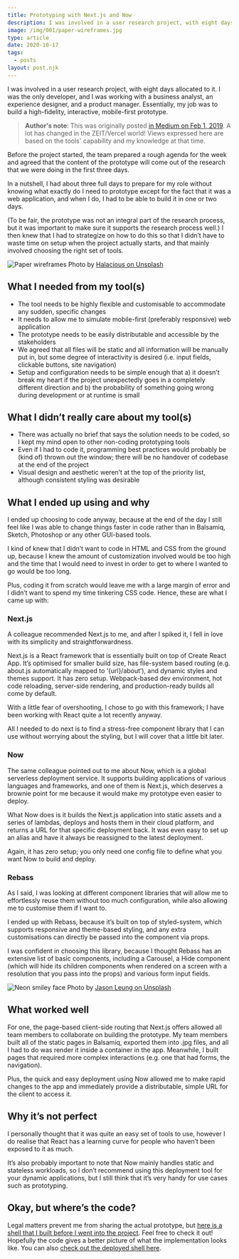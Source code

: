 ```yaml
---
title: Prototyping with Next.js and Now
description: I was involved in a user research project, with eight days allocated to it. Essentially, my job was to build a high-fidelity, interactive, mobile-first prototype.
image: /img/001/paper-wireframes.jpg
type: article
date: 2020-10-17
tags:
  - posts
layout: post.njk
---
```

I was involved in a user research project, with eight days allocated to it. I was the only developer, and I was working with a business analyst, an experience designer, and a product manager. Essentially, my job was to build a high-fidelity, interactive, mobile-first prototype.

> **Author's note**: This was originally posted [in Medium on Feb 1, 2019](https://medium.com/@safiranugroho/i-prototyped-using-next-js-and-now-3fcb92b87dd0). A lot has changed in the ZEIT/Vercel world! Views expressed here are based on the tools' capability and my knowledge at that time.

Before the project started, the team prepared a rough agenda for the week and agreed that the content of the prototype will come out of the research that we were doing in the first three days.

In a nutshell, I had about three full days to prepare for my role without knowing what exactly do I need to prototype except for the fact that it was a web application, and when I do, I had to be able to build it in one or two days.

(To be fair, the prototype was not an integral part of the research process, but it was important to make sure it supports the research process well.)
I then knew that I had to strategize on how to do this so that I didn’t have to waste time on setup when the project actually starts, and that mainly involved choosing the right set of tools.

<img alt="Paper wireframes" src="/img/001/paper-wireframes.jpg" srcSet="/img/001/paper-wireframes@1x.jpg 320w, /img/001/paper-wireframes@2x.jpg 480w, /img/001/paper-wireframes@3x.jpg 768w, /img/001/paper-wireframes@4x.jpg 1024w, /img/001/paper-wireframes.jpg 1920w" />
<span class="h6">Photo by <a href="https://unsplash.com/photos/tZc3vjPCk-Q">Halacious on Unsplash</a></span>

## What I needed from my tool(s)

- The tool needs to be highly flexible and customisable to accommodate any sudden, specific changes
- It needs to allow me to simulate mobile-first (preferably responsive) web application
- The prototype needs to be easily distributable and accessible by the stakeholders
- We agreed that all files will be static and all information will be manually put in, but some degree of interactivity is desired (i.e. input fields, clickable buttons, site navigation)
- Setup and configuration needs to be simple enough that a) it doesn’t break my heart if the project unexpectedly goes in a completely different direction and b) the probability of something going wrong during development or at runtime is small

## What I didn’t really care about my tool(s)

- There was actually no brief that says the solution needs to be coded, so I kept my mind open to other non-coding prototyping tools
- Even if I had to code it, programming best practices would probably be (kind of) thrown out the window; there will be no handover of codebase at the end of the project
- Visual design and aesthetic weren’t at the top of the priority list, although consistent styling was desirable

## What I ended up using and why

I ended up choosing to code anyway, because at the end of the day I still feel like I was able to change things faster in code rather than in Balsamiq, Sketch, Photoshop or any other GUI-based tools.

I kind of knew that I didn’t want to code in HTML and CSS from the ground up, because I knew the amount of customization involved would be too high and the time that I would need to invest in order to get to where I wanted to go would be too long.

Plus, coding it from scratch would leave me with a large margin of error and I didn’t want to spend my time tinkering CSS code.
Hence, these are what I came up with:

### Next.js

A colleague recommended Next.js to me, and after I spiked it, I fell in love with its simplicity and straightforwardness.

Next.js is a React framework that is essentially built on top of Create React App. It’s optimised for smaller build size, has file-system based routing (e.g. about.js automatically mapped to ‘{url}/about’), and dynamic styles and themes support. It has zero setup. Webpack-based dev environment, hot code reloading, server-side rendering, and production-ready builds all come by default.

With a little fear of overshooting, I chose to go with this framework; I have been working with React quite a lot recently anyway.

All I needed to do next is to find a stress-free component library that I can use without worrying about the styling, but I will cover that a little bit later.

### Now

The same colleague pointed out to me about Now, which is a global serverless deployment service. It supports building applications of various languages and frameworks, and one of them is Next.js, which deserves a brownie point for me because it would make my prototype even easier to deploy.

What Now does is it builds the Next.js application into static assets and a series of lambdas, deploys and hosts them in their cloud platform, and returns a URL for that specific deployment back. It was even easy to set up an alias and have it always be reassigned to the latest deployment.

Again, it has zero setup; you only need one config file to define what you want Now to build and deploy.

### Rebass

As I said, I was looking at different component libraries that will allow me to effortlessly reuse them without too much configuration, while also allowing me to customise them if I want to.

I ended up with Rebass, because it’s built on top of styled-system, which supports responsive and theme-based styling, and any extra customisations can directly be passed into the component via props.

I was confident in choosing this library, because I thought Rebass has an extensive list of basic components, including a Carousel, a Hide component (which will hide its children components when rendered on a screen with a resolution that you pass into the props) and various form input fields.

<img alt="Neon smiley face" src="/img/001/neon-smiley-face.jpg" srcSet="/img/001/neon-smiley-face@1x.jpg 320w, /img/001/neon-smiley-face@2x.jpg 480w, /img/001/neon-smiley-face@3x.jpg 768w, /img/001/neon-smiley-face@4x.jpg 1024w, /img/001/neon-smiley-face.jpg 1920w" />
<span class="h6">Photo by <a href="https://unsplash.com/photos/60j0UB-Z_Yk">Jason Leung on Unsplash</a></span>

## What worked well

For one, the page-based client-side routing that Next.js offers allowed all team members to collaborate on building the prototype. My team members built all of the static pages in Balsamiq, exported them into .jpg files, and all I had to do was render it inside a container in the app. Meanwhile, I built pages that required more complex interactions (e.g. one that had forms, the navigation).

Plus, the quick and easy deployment using Now allowed me to make rapid changes to the app and immediately provide a distributable, simple URL for the client to access it.

## Why it’s not perfect

I personally thought that it was quite an easy set of tools to use, however I do realise that React has a learning curve for people who haven’t been exposed to it as much.

It’s also probably important to note that Now mainly handles static and stateless workloads, so I don’t recommend using this deployment tool for your dynamic applications, but I still think that it’s very handy for use cases such as prototyping.

## Okay, but where’s the code?

Legal matters prevent me from sharing the actual prototype, but [here is a shell that I built before I went into the project](https://github.com/safiranugroho/app-shell). Feel free to check it out! Hopefully the code gives a better picture of what the implementation looks like. You can also [check out the deployed shell here](https://app-shell.now.sh/).
